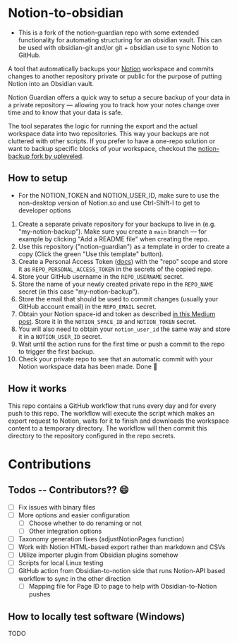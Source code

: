 # Notion-to-obsidian
- This is a fork of the notion-guardian repo with some extended functionality for automating structuring for an obsidian vault. This can be used with obsidian-git and/or git + obsidian use to sync Notion to GitHub.  

A tool that automatically backups your [Notion](notion.so) workspace and commits changes to another repository private or public for the purpose of putting Notion into an Obsidian vault.

Notion Guardian offers a quick way to setup a secure backup of your data in a private repository — allowing you to track how your notes change over time and to know that your data is safe.

The tool separates the logic for running the export and the actual workspace data into two repositories. This way your backups are not cluttered with other scripts. If you prefer to have a one-repo solution or want to backup specific blocks of your workspace, checkout the [notion-backup fork by upleveled](https://github.com/upleveled/notion-backup).

## How to setup
- For the NOTION_TOKEN and NOTION_USER_ID, make sure to use the non-desktop version of Notion.so and use Ctrl-Shift-I to get to developer options

1. Create a separate private repository for your backups to live in (e.g. "my-notion-backup"). Make sure you create a `main` branch — for example by clicking "Add a README file" when creating the repo.
2. Use this repository ("notion-guardian") as a template in order to create a copy (Click the green "Use this template" button).
3. Create a Personal Access Token ([docs](https://docs.github.com/en/free-pro-team@latest/github/authenticating-to-github/creating-a-personal-access-token)) with the "repo" scope and store it as `REPO_PERSONAL_ACCESS_TOKEN` in the secrets of the copied repo.
4. Store your GitHub username in the `REPO_USERNAME` secret.
5. Store the name of your newly created private repo in the `REPO_NAME` secret (in this case "my-notion-backup").
6. Store the email that should be used to commit changes (usually your GitHub account email) in the `REPO_EMAIL` secret.
7. Obtain your Notion space-id and token as described [in this Medium post](https://medium.com/@arturburtsev/automated-notion-backups-f6af4edc298d). Store it in the `NOTION_SPACE_ID` and `NOTION_TOKEN` secret.
8. You will also need to obtain your `notion_user_id` the same way and store it in a `NOTION_USER_ID` secret.
9. Wait until the action runs for the first time or push a commit to the repo to trigger the first backup.
10. Check your private repo to see that an automatic commit with your Notion workspace data has been made. Done 🙌

## How it works

This repo contains a GitHub workflow that runs every day and for every push to this repo. The workflow will execute the script which makes an export request to Notion, waits for it to finish and downloads the workspace content to a temporary directory. The workflow will then commit this directory to the repository configured in the repo secrets.

# Contributions
## Todos -- Contributors?? 😄
- [ ] Fix issues with binary files
- [ ] More options and easier configuration
  - [ ] Choose whether to do renaming or not
  - [ ] Other integration options
- [ ] Taxonomy generation fixes (adjustNotionPages function)
- [ ] Work with Notion HTML-based export rather than markdown and CSVs
- [ ] Utilize importer plugin from Obsidian plugins somehow
- [ ] Scripts for local Linux testing
- [ ] GitHub action from Obsidian-to-notion side that runs Notion-API based workflow to sync in the other direction
  - [ ] Mapping file for Page ID to page to help with Obsidian-to-Notion pushes   

## How to locally test software (Windows)
TODO
